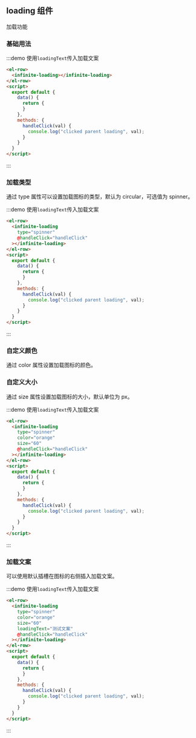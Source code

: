 ## loading 组件

加载功能

### 基础用法

:::demo 使用`loadingText`传入加载文案

```html
<el-row>
  <infinite-loading></infinite-loading>
</el-row>
<script>
  export default {
    data() {
      return {
      }
    },
    methods: {
      handleClick(val) {
        console.log("clicked parent loading", val);
      }
    }
  }
</script>
```

:::

### 加载类型
通过 type 属性可以设置加载图标的类型，默认为 circular，可选值为 spinner。

:::demo 使用`loadingText`传入加载文案

```html
<el-row>
  <infinite-loading
    type="spinner"
    @handleClick="handleClick"
  ></infinite-loading>
</el-row>
<script>
  export default {
    data() {
      return {
      }
    },
    methods: {
      handleClick(val) {
        console.log("clicked parent loading", val);
      }
    }
  }
</script>
```

:::


### 自定义颜色
通过 color 属性设置加载图标的颜色。

### 自定义大小
通过 size 属性设置加载图标的大小，默认单位为 px。

:::demo 使用`loadingText`传入加载文案

```html
<el-row>
  <infinite-loading
    type="spinner"
    color="orange"
    size="60"
    @handleClick="handleClick"
  ></infinite-loading>
</el-row>
<script>
  export default {
    data() {
      return {
      }
    },
    methods: {
      handleClick(val) {
        console.log("clicked parent loading", val);
      }
    }
  }
</script>
```

:::


### 加载文案
可以使用默认插槽在图标的右侧插入加载文案。

:::demo 使用`loadingText`传入加载文案

```html
<el-row>
  <infinite-loading
    type="spinner"
    color="orange"
    size="60"
    loadingText="测试文案"
    @handleClick="handleClick"
  ></infinite-loading>
</el-row>
<script>
  export default {
    data() {
      return {
      }
    },
    methods: {
      handleClick(val) {
        console.log("clicked parent loading", val);
      }
    }
  }
</script>
```

:::
